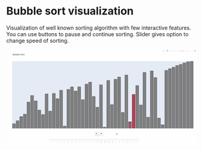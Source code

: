 # Bubble sort visualization
Visualization of well known sorting algorithm with few interactive features. You can use buttons to pause and continue sorting. Slider gives option to change speed of sorting.  

![](images/bubble-sort-viz.gif)

